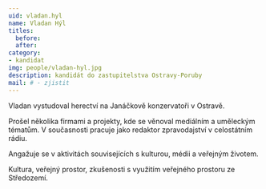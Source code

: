 ```yaml
---
uid: vladan.hyl
name: Vladan Hýl
titles:
  before: 
  after: 
category:
- kandidat 
img: people/vladan-hyl.jpg
description: kandidát do zastupitelstva Ostravy-Poruby
mail: # - zjistit
---
```


Vladan vystudoval herectví na Janáčkově konzervatoři v Ostravě.

Prošel několika firmami a projekty, kde se věnoval mediálním a uměleckým tématům. V současnosti pracuje jako redaktor zpravodajství v celostátním rádiu.

Angažuje se v aktivitách souvisejících s kulturou, médii a veřejným životem. 

Kultura, veřejný prostor, zkušenosti s využitím veřejného prostoru ze Středozemí. 
